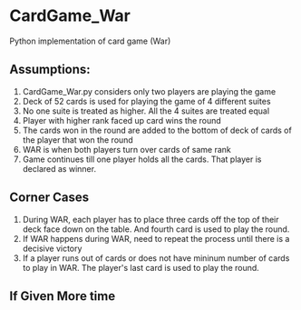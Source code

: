 # CardGame_War
Python implementation of card game (War)

## Assumptions: 
1. CardGame_War.py considers only two players are playing the game
2. Deck of 52 cards is used for playing the game of 4 different suites
2. No one suite is treated as higher. All the 4 suites are treated equal
3. Player with higher rank faced up card wins the round
3. The cards won in the round are added to the bottom of deck of cards of the player that won the round
4. WAR is when both players turn over cards of same rank
5. Game continues till one player holds all the cards. That player is declared as winner.

## Corner Cases
1. During WAR, each player has to place three cards off the top of their deck face down on the table. And fourth card is used to play the round.
2. If WAR happens during WAR, need to repeat the process until there is a decisive victory
3. If a player runs out of cards or does not have mininum number of cards to play in WAR. The player's last card is used to play the round.

## If Given More time
